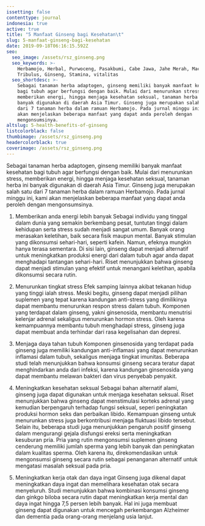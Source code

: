 ```yaml
---
issetting: false
contenttype: journal
indonesia: true
active: true
title: "5 Manfaat Ginseng bagi Kesehatan\t"
slug: 5-manfaat-ginseng-bagi-kesehatan
date: 2019-09-18T06:16:15.592Z
seo:
  seo_image: /assets/rsz_ginseng.png
  seo_keywords: >-
    Herbamojo, Herbal, Purwoceng, Pasakbumi, Cabe Jawa, Jahe Merah, Maca,
    Tribulus, Ginseng, Stamina, vitalitas
  seo_shortdesc: >-
    Sebagai tanaman herba adaptogen, ginseng memiliki banyak manfaat kesehatan
    bagi tubuh agar berfungsi dengan baik. Mulai dari menurunkan stress,
    memberikan energi, hingga menjaga kesehatan seksual, tanaman herba ini
    banyak digunakan di daerah Asia Timur. Ginseng juga merupakan salah satu
    dari 7 tanaman herba dalam ramuan Herbamojo. Pada jurnal minggu ini, kami
    akan menjelaskan beberapa manfaat yang dapat anda peroleh dengan
    mengonsumsinya.
altslug: 5-health-benefits-of-ginseng
listcolorblack: false
thumbimage: /assets/rsz_ginseng.png
headercolorblack: true
coverimage: /assets/rsz_ginseng.png
---
```

Sebagai tanaman herba adaptogen, ginseng memiliki banyak manfaat kesehatan bagi tubuh agar berfungsi dengan baik. Mulai dari menurunkan stress, memberikan energi, hingga menjaga kesehatan seksual, tanaman herba ini banyak digunakan di daerah Asia Timur. Ginseng juga merupakan salah satu dari 7 tanaman herba dalam ramuan Herbamojo. Pada jurnal minggu ini, kami akan menjelaskan beberapa manfaat yang dapat anda peroleh dengan mengonsumsinya.
 
1. Memberikan anda energi lebih banyak
	Sebagai individu yang tinggal dalam dunia yang semakin berkembang pesat, tuntutan tinggi dalam kehidupan serta stress sudah menjadi sangat umum. Banyak orang merasakan keletihan, baik secara fisik maupun mental. Banyak stimulan yang dikonsumsi sehari-hari, seperti kafein. Namun, efeknya mungkin hanya terasa sementara. Di sisi lain, ginseng dapat menjadi alternatif untuk meningkatkan produksi energi dari dalam tubuh agar anda dapat menghadapi tantangan sehari-hari. Riset menunjukkan bahwa ginseng dapat menjadi stimulan yang efektif untuk menangani keletihan, apabila dikonsumsi secara rutin.

2. Menurunkan tingkat stress
	Efek samping lainnya akibat tekanan hidup yang tinggi ialah stress. Meski begitu, ginseng dapat menjadi pilihan suplemen yang tepat karena kandungan anti-stress yang dimilikinya dapat membantu menurunkan respon stress dalam tubuh. Komponen yang terdapat dalam ginseng, yakni ginsenosida, membantu menutrisi kelenjar adrenal sekaligus menurunkan hormon stress. Oleh karena kemampuannya membantu tubuh menghadapi stress, ginseng juga dapat membuat anda terhindar dari rasa kegelisahan dan depresi.
	
3. Menjaga daya tahan tubuh
	Komponen ginsenosida yang terdapat pada ginseng juga memiliki kandungan anti-inflamasi yang dapat menurunkan inflamasi dalam tubuh, sekaligus menjaga tingkat imunitas. Beberapa studi telah menunjukkan bahwa konsumsi ginseng secara teratur dapat menghindarkan anda dari infeksi, karena kandungan ginsenosida yang dapat membantu melawan bakteri dan virus penyebab penyakit. 

4. Meningkatkan kesehatan seksual
	Sebagai bahan alternatif alami, ginseng juga dapat digunakan untuk menjaga kesehatan seksual. Riset menunjukkan bahwa ginseng dapat menstimulasi korteks adrenal yang kemudian berpengaruh terhadap fungsi seksual, seperi peningkatan produksi hormon seks dan perbaikan libido. Kemampuan ginseng untuk menurunkan stress juga berkontribusi menjaga fluktuasi libido tersebut.
	Selain itu, beberapa studi juga menunjukkan pengaruh positif ginseng dalam mengurangi gejala disfungsi ereksi serta meningkatkan kesuburan pria. Pria yang rutin mengonsumsi suplemen ginseng cenderung memiliki jumlah sperma yang lebih banyak dan peningkatan dalam kualitas sperma. Oleh karena itu, direkomendasikan untuk mengonsumsi ginseng secara rutin sebagai penanganan alternatif untuk mengatasi masalah seksual pada pria.

5. Meningkatkan kerja otak dan daya ingat
	Ginseng juga dikenal dapat meningkatkan daya ingat dan memelihara kesehatan otak secara menyeluruh. Studi menunjukkan bahwa kombinasi konsumsi ginseng dan ginkgo biloba secara rutin dapat meningkatkan kerja mental dan daya ingat hingga 7,5 persen lebih banyak. Hal ini juga membuat ginseng dapat digunakan untuk mencegah perkembangan Alzheimer dan dementia pada orang-orang menjelang usia lanjut.
